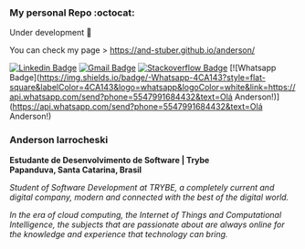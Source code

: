 ### My personal Repo :octocat:

Under development :hammer:

You can check my page > https://and-stuber.github.io/anderson/

[![Linkedin Badge](https://img.shields.io/badge/-LinkedIn-blue?style=flat-square&logo=Linkedin&logoColor=white&link=https://www.linkedin.com/in/anderson-iarrocheski/)](https://www.linkedin.com/in/anderson-iarrocheski/)
[![Gmail Badge](https://img.shields.io/badge/-Gmail-c14438?style=flat-square&logo=Gmail&logoColor=white&link=mailto:and.stuber@gmail.com)](mailto:and.stuber@gmail.com)
[![Stackoverflow Badge](https://img.shields.io/badge/-Stackoverflow-4CA143?style=flat-square&logo=Stackoverflow&logoColor=white&link=https://pt.stackoverflow.com/users/186861/anderson)](https://pt.stackoverflow.com/users/186861/anderson)
[![Whatsapp Badge](https://img.shields.io/badge/-Whatsapp-4CA143?style=flat-square&labelColor=4CA143&logo=whatsapp&logoColor=white&link=https://api.whatsapp.com/send?phone=5547991684432&text=Olá Anderson!)](https://api.whatsapp.com/send?phone=5547991684432&text=Olá Anderson!)

### Anderson Iarrocheski
**Estudante de Desenvolvimento de Software | Trybe** <br>
**Papanduva, Santa Catarina, Brasil**

*Student of Software Development at TRYBE, a completely current and digital company,
modern and connected with the best of the digital world.*

*In the era of cloud computing, the Internet of Things and Computational Intelligence, the subjects that are passionate about are always online for the knowledge and experience that technology can bring.*
